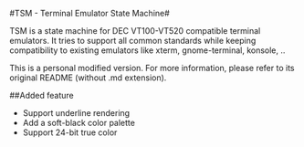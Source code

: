#TSM - Terminal Emulator State Machine#

TSM is a state machine for DEC VT100-VT520 compatible terminal emulators. It
tries to support all common standards while keeping compatibility to existing
emulators like xterm, gnome-terminal, konsole, ..

This is a personal modified version. For more information, please refer to its original README (without .md extension).

##Added feature
+ Support underline rendering
+ Add a soft-black color palette
+ Support 24-bit true color
